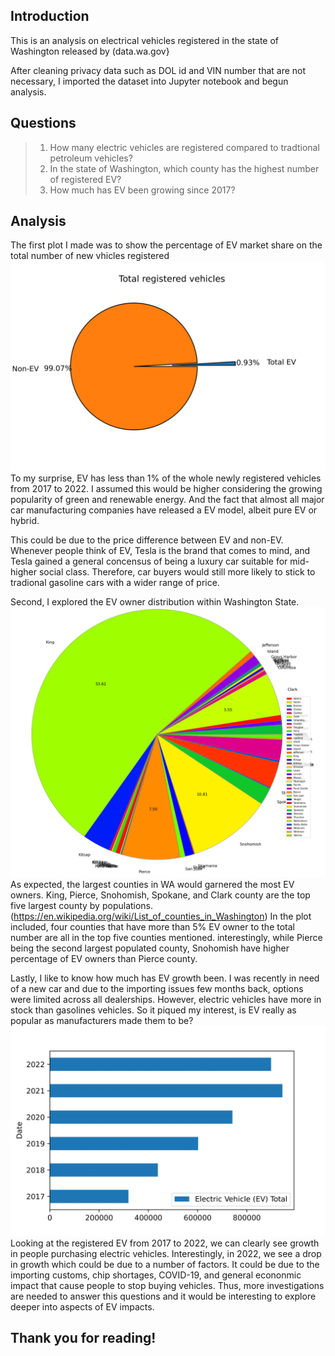 ## Introduction
This is an analysis on electrical vehicles registered in the state of Washington released by (data.wa.gov}

After cleaning privacy data such as DOL id and VIN number that are not necessary, I imported the dataset into Jupyter notebook and begun analysis.

## Questions
> 1. How many electric vehicles are registered compared to tradtional petroleum vehicles?
> 2. In the state of Washington, which county has the highest number of registered EV?
> 3. How much has EV been growing since 2017?

## Analysis

The first plot I made was to show the percentage of EV market share on the total number of new vhicles registered 
<img src="./Image-RegisteredVehicles.png" alt="missing.png">
To my surprise, EV has less than 1% of the whole newly registered vehicles from 2017 to 2022. I assumed this would be higher considering the growing popularity of green and renewable energy. And the fact that almost all major car manufacturing companies have released a EV model, albeit pure EV or hybrid. 

This could be due to the price difference between EV and non-EV. Whenever people think of EV, Tesla is the brand that comes to mind, and Tesla gained a general concensus of being a luxury car suitable for mid-higher social class. Therefore, car buyers would still more likely to stick to tradional gasoline cars with a wider range of price. 

Second, I explored the EV owner distribution within Washington State.
<img src="./Image-CountyDistribution.png" alt="missing.png"> 
As expected, the largest counties in WA would garnered the most EV owners.
King, Pierce, Snohomish, Spokane, and Clark county are the top five largest county by populations. (https://en.wikipedia.org/wiki/List_of_counties_in_Washington)
In the plot included, four counties that have more than 5% EV owner to the total number are all in the top five counties mentioned. interestingly, while Pierce being the second largest populated county, Snohomish have higher percentage of EV owners than Pierce county. 

Lastly, I like to know how much has EV growth been. I was recently in need of a new car and due to the importing issues few months back, options were limited across all dealerships. However, electric vehicles have more in stock than gasolines vehicles. So it piqued my interest, is EV really as popular as manufacturers made them to be?
<img src="./Image-EVgrowth.png" alt="missing.png">
Looking at the registered EV from 2017 to 2022, we can clearly see growth in people purchasing electric vehicles. Interestingly, in 2022, we see a drop in growth which could be due to a number of factors. It could be due to the importing customs, chip shortages, COVID-19, and general econonmic impact that cause people to stop buying vehicles. Thus, more investigations are needed to answer this questions and it would be interesting to explore deeper into aspects of EV impacts. 

## Thank you for reading!
